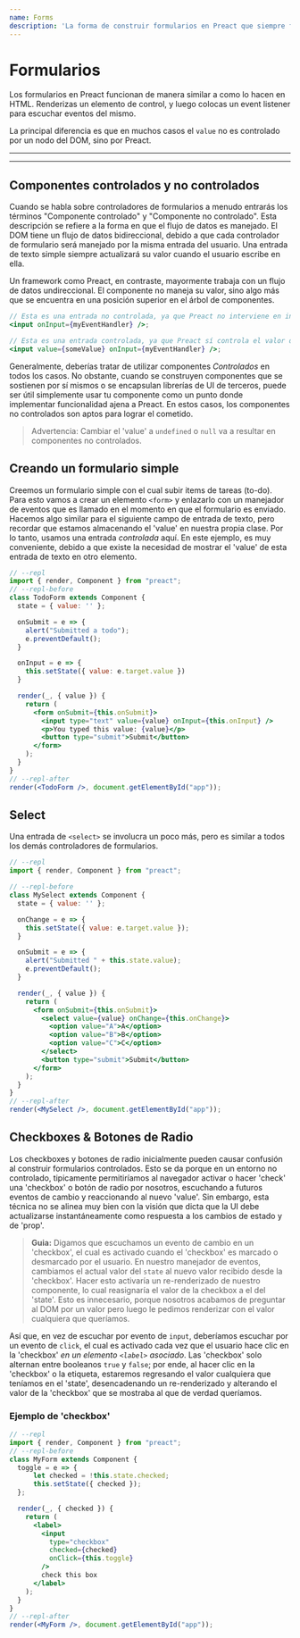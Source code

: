 ```yaml
---
name: Forms
description: 'La forma de construir formularios en Preact que siempre funcionen.'
---
```


# Formularios

Los formularios en Preact funcionan de manera similar a como lo hacen en HTML. Renderizas un elemento de control, y luego colocas un event listener para escuchar eventos del mismo.

La principal diferencia es que en muchos casos el `value` no es controlado por un nodo del DOM, sino por Preact.

---

<div><toc></toc></div>

---

## Componentes controlados y no controlados

Cuando se habla sobre controladores de formularios a menudo entrarás los términos "Componente controlado" y "Componente no controlado". Esta descripción se refiere a la forma en que el flujo de datos es manejado. El DOM tiene un flujo de datos bidireccional, debido a que cada controlador de formulario será manejado por la misma entrada del usuario. Una entrada de texto simple siempre actualizará su valor cuando el usuario escribe en ella.

Un framework como Preact, en contraste, mayormente trabaja con un flujo de datos undireccional. El componente no maneja su valor, sino algo más que se encuentra en una posición superior en el árbol de componentes.

```jsx
// Esta es una entrada no controlada, ya que Preact no interviene en insertar el valor
<input onInput={myEventHandler} />;

// Esta es una entrada controlada, ya que Preact sí controla el valor de la entrada ahora
<input value={someValue} onInput={myEventHandler} />;
```

Generalmente, deberías tratar de utilizar componentes _Controlados_ en todos los casos. No obstante, cuando se construyen componentes que se sostienen por sí mismos o se encapsulan librerías de UI de terceros, puede ser útil simplemente usar tu componente como un punto donde implementar funcionalidad ajena a Preact. En estos casos, los componentes no controlados son aptos para lograr el cometido. 

> Advertencia:  Cambiar el 'value' a `undefined` o `null` va a resultar en componentes no controlados.

## Creando un formulario simple

Creemos un formulario simple con el cual subir items de tareas (to-do). Para esto vamos a crear un elemento `<form>` y enlazarlo con un manejador de eventos que es llamado en el momento en que el formulario es enviado. Hacemos algo similar para el siguiente campo de entrada de texto, pero recordar que estamos almacenando el 'value' en nuestra propia clase. Por lo tanto, usamos una entrada _controlada_ aquí. En este ejemplo, es muy conveniente, debido a que existe la necesidad de mostrar el 'value' de esta entrada de texto en otro elemento.

```jsx
// --repl
import { render, Component } from "preact";
// --repl-before
class TodoForm extends Component {
  state = { value: '' };

  onSubmit = e => {
    alert("Submitted a todo");
    e.preventDefault();
  }

  onInput = e => {
    this.setState({ value: e.target.value })
  }

  render(_, { value }) {
    return (
      <form onSubmit={this.onSubmit}>
        <input type="text" value={value} onInput={this.onInput} />
        <p>You typed this value: {value}</p>
        <button type="submit">Submit</button>
      </form>
    );
  }
}
// --repl-after
render(<TodoForm />, document.getElementById("app"));
```

## Select

Una entrada de `<select>` se involucra un poco más, pero es similar a todos los demás controladores de formularios.

```jsx
// --repl
import { render, Component } from "preact";

// --repl-before
class MySelect extends Component {
  state = { value: '' };

  onChange = e => {
    this.setState({ value: e.target.value });
  }

  onSubmit = e => {
    alert("Submitted " + this.state.value);
    e.preventDefault();
  }

  render(_, { value }) {
    return (
      <form onSubmit={this.onSubmit}>
        <select value={value} onChange={this.onChange}>
          <option value="A">A</option>
          <option value="B">B</option>
          <option value="C">C</option>
        </select>
        <button type="submit">Submit</button>
      </form>
    );
  }
}
// --repl-after
render(<MySelect />, document.getElementById("app"));
```

## Checkboxes & Botones de Radio

Los checkboxes y botones de radio inicialmente pueden causar confusión al construir formularios controlados. Esto se da porque en un entorno no controlado, tipicamente permitiríamos al navegador activar o hacer 'check' una 'checkbox' o botón de radio por nosotros, escuchando a futuros eventos de cambio y reaccionando al nuevo 'value'. Sin embargo, esta técnica no se alinea muy bien con la visión que dicta que la UI debe actualizarse instantáneamente como respuesta a los cambios de estado y de 'prop'.

> **Guia:** Digamos que escuchamos un evento de cambio en un 'checkbox', el cual es activado cuando el 'checkbox' es marcado o desmarcado por el usuario. En nuestro manejador de eventos, cambiamos el actual valor del `state` al nuevo valor recibido desde la 'checkbox'. Hacer esto activaría un re-renderizado de nuestro componente, lo cual reasignaría el valor de la checkbox a el del 'state'. Esto es innecesario, porque nosotros acabamos de preguntar al DOM por un valor pero luego le pedimos renderizar con el valor cualquiera que queríamos.

Así que, en vez de escuchar por evento de `input`, deberíamos escuchar por un evento de `click`, el cual es activado cada vez que el usuario hace clic en la 'checkbox' _en un elemento `<label>` asociado_. Las 'checkbox' solo alternan entre booleanos `true` y `false`; por ende, al hacer clic en la 'checkbox' o la etiqueta, estaremos regresando el valor cualquiera que teníamos en el 'state', desencadenando un re-renderizado y alterando el valor de la 'checkbox' que se mostraba al que de verdad queríamos.

### Ejemplo de 'checkbox'

```jsx
// --repl
import { render, Component } from "preact";
// --repl-before
class MyForm extends Component {
  toggle = e => {
      let checked = !this.state.checked;
      this.setState({ checked });
  };

  render(_, { checked }) {
    return (
      <label>
        <input
          type="checkbox"
          checked={checked}
          onClick={this.toggle}
        />
        check this box
      </label>
    );
  }
}
// --repl-after
render(<MyForm />, document.getElementById("app"));
```
